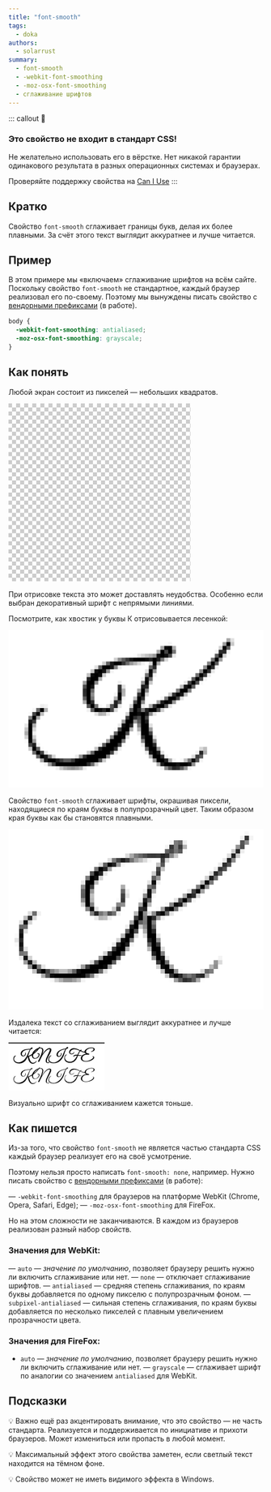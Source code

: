 ```yaml
---
title: "font-smooth"
tags:
  - doka
authors:
  - solarrust
summary:
  - font-smooth
  - -webkit-font-smoothing
  - -moz-osx-font-smoothing
  - сглаживание шрифтов
---
```


::: callout 🧪
### Это свойство не входит в стандарт CSS!
Не желательно использовать его в вёрстке. Нет никакой гарантии одинакового результата в разных операционных системах и браузерах.

Проверяйте поддержку свойства на [Can I Use](https://caniuse.com/font-smooth)
:::

## Кратко

Свойство `font-smooth` сглаживает границы букв, делая их более плавными. За счёт этого текст выглядит аккуратнее и лучше читается.

## Пример

В этом примере мы «включаем» сглаживание шрифтов на всём сайте. Поскольку свойство `font-smooth` не стандартное, каждый браузер реализовал его по-своему. Поэтому мы вынуждены писать свойство с [вендорными префиксами](/css/vendor-prefixes) (в работе).

```css
body {
  -webkit-font-smoothing: antialiased;
  -moz-osx-font-smoothing: grayscale;
}
```

## Как понять

Любой экран состоит из пикселей — небольших квадратов.

![Пиксельная сетка](images/pixels.png)

При отрисовке текста это может доставлять неудобства. Особенно если выбран декоративный шрифт с непрямыми линиями.

Посмотрите, как хвостик у буквы К отрисовывается лесенкой:

![Буква К без сглаживания шрифта](images/no-anti-aliasing.png)

Свойство `font-smooth` сглаживает шрифты, окрашивая пиксели, находящиеся по краям буквы в полупрозрачный цвет. Таким образом края буквы как бы становятся плавными.

![Буква К со сглаживанием шрифта](images/anti-aliasing.png)

Издалека текст со сглаживанием выглядит аккуратнее и лучше читается:

![Слово knife набранное дважды, одно без сглаживание шрифта текста, а второе со сглаживанием](images/text-example.png)

Визуально шрифт со сглаживанием кажется тоньше.

## Как пишется

Из-за того, что свойство `font-smooth` не является частью стандарта CSS каждый браузер реализует его на своё усмотрение.

Поэтому нельзя просто написать `font-smooth: none`, например. Нужно писать свойство с [вендорными префиксами](/css/vendor-prefixes) (в работе):

— `-webkit-font-smoothing` для браузеров на платформе WebKit (Chrome, Opera, Safari, Edge);
— `-moz-osx-font-smoothing` для FireFox.

Но на этом сложности не заканчиваются. В каждом из браузеров реализован разный набор свойств.

### Значения для WebKit:

— `auto` — *значение по умолчанию*, позволяет браузеру решить нужно ли включить сглаживание или нет.
— `none` — отключает сглаживание шрифтов.
— `antialiased` — средняя степень сглаживания, по краям буквы добавляется по одному пикселю с полупрозрачным фоном.
— `subpixel-antialiased` — сильная степень сглаживания, по краям буквы добавляется по несколько пикселей с плавным увеличением прозрачности цвета.

### Значения для FireFox:

- `auto` — *значение по умолчанию*, позволяет браузеру решить нужно ли включить сглаживание или нет.
— `grayscale` — сглаживает шрифт по аналогии со значением `antialiased` для WebKit.

## Подсказки

💡 Важно ещё раз акцентировать внимание, что это свойство — не часть стандарта. Реализуется и поддерживается по инициативе и прихоти браузеров. Может измениться или пропасть в любой момент.

💡 Максимальный эффект этого свойства заметен, если светлый текст находится на тёмном фоне.

💡 Свойство может не иметь видимого эффекта в Windows.
